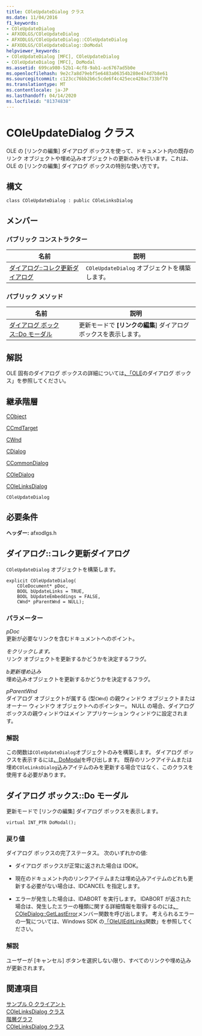 ```yaml
---
title: COleUpdateDialog クラス
ms.date: 11/04/2016
f1_keywords:
- COleUpdateDialog
- AFXODLGS/COleUpdateDialog
- AFXODLGS/COleUpdateDialog::COleUpdateDialog
- AFXODLGS/COleUpdateDialog::DoModal
helpviewer_keywords:
- COleUpdateDialog [MFC], COleUpdateDialog
- COleUpdateDialog [MFC], DoModal
ms.assetid: 699ca980-52b1-4cf8-9ab1-ac6767ad5b0e
ms.openlocfilehash: 9e2c7a8d79ebf5e6483a06354b280e474d7b8e61
ms.sourcegitcommit: c123cc76bb2b6c5cde6f4c425ece420ac733bf70
ms.translationtype: MT
ms.contentlocale: ja-JP
ms.lasthandoff: 04/14/2020
ms.locfileid: "81374838"
---
```

# <a name="coleupdatedialog-class"></a>COleUpdateDialog クラス

OLE の [リンクの編集] ダイアログ ボックスを使って、ドキュメント内の既存のリンク オブジェクトや埋め込みオブジェクトの更新のみを行います。これは、OLE の [リンクの編集] ダイアログ ボックスの特別な使い方です。

## <a name="syntax"></a>構文

```
class COleUpdateDialog : public COleLinksDialog
```

## <a name="members"></a>メンバー

### <a name="public-constructors"></a>パブリック コンストラクター

|名前|説明|
|----------|-----------------|
|[ダイアログ::コレク更新ダイアログ](#coleupdatedialog)|`COleUpdateDialog` オブジェクトを構築します。|

### <a name="public-methods"></a>パブリック メソッド

|名前|説明|
|----------|-----------------|
|[ダイアログ ボックス::Do モーダル](#domodal)|更新モードで **[リンクの編集**] ダイアログ ボックスを表示します。|

## <a name="remarks"></a>解説

OLE 固有のダイアログ ボックスの詳細については[、「OLE](../../mfc/dialog-boxes-in-ole.md)のダイアログ ボックス」を参照してください。

## <a name="inheritance-hierarchy"></a>継承階層

[CObject](../../mfc/reference/cobject-class.md)

[CCmdTarget](../../mfc/reference/ccmdtarget-class.md)

[CWnd](../../mfc/reference/cwnd-class.md)

[CDialog](../../mfc/reference/cdialog-class.md)

[CCommonDialog](../../mfc/reference/ccommondialog-class.md)

[COleDialog](../../mfc/reference/coledialog-class.md)

[COleLinksDialog](../../mfc/reference/colelinksdialog-class.md)

`COleUpdateDialog`

## <a name="requirements"></a>必要条件

**ヘッダー:** afxodlgs.h

## <a name="coleupdatedialogcoleupdatedialog"></a><a name="coleupdatedialog"></a>ダイアログ::コレク更新ダイアログ

`COleUpdateDialog` オブジェクトを構築します。

```
explicit COleUpdateDialog(
    COleDocument* pDoc,
    BOOL bUpdateLinks = TRUE,
    BOOL bUpdateEmbeddings = FALSE,
    CWnd* pParentWnd = NULL);
```

### <a name="parameters"></a>パラメーター

*pDoc*<br/>
更新が必要なリンクを含むドキュメントへのポイント。

*をクリックします。*<br/>
リンク オブジェクトを更新するかどうかを決定するフラグ。

*b更新埋め込み*<br/>
埋め込みオブジェクトを更新するかどうかを決定するフラグ。

*pParentWnd*<br/>
ダイアログ オブジェクトが属する (型`CWnd`) の親ウィンドウ オブジェクトまたはオーナー ウィンドウ オブジェクトへのポインター。 NULL の場合、ダイアログ ボックスの親ウィンドウはメイン アプリケーション ウィンドウに設定されます。

### <a name="remarks"></a>解説

この関数は`COleUpdateDialog`オブジェクトのみを構築します。 ダイアログ ボックスを表示するには[、DoModal](../../mfc/reference/colelinksdialog-class.md#domodal)を呼び出します。 既存のリンクアイテムまたは埋め`COleLinksDialog`込みアイテムのみを更新する場合ではなく、このクラスを使用する必要があります。

## <a name="coleupdatedialogdomodal"></a><a name="domodal"></a>ダイアログ ボックス::Do モーダル

更新モードで [リンクの編集] ダイアログ ボックスを表示します。

```
virtual INT_PTR DoModal();
```

### <a name="return-value"></a>戻り値

ダイアログ ボックスの完了ステータス。 次のいずれかの値:

- ダイアログ ボックスが正常に返された場合は IDOK。

- 現在のドキュメント内のリンクアイテムまたは埋め込みアイテムのどれも更新する必要がない場合は、IDCANCEL を指定します。

- エラーが発生した場合は、IDABORT を実行します。 IDABORT が返された場合は、発生したエラーの種類に関する詳細情報を取得するのには[、COleDialog::GetLastError](../../mfc/reference/coledialog-class.md#getlasterror)メンバー関数を呼び出します。 考えられるエラーの一覧については、Windows SDK の[「OleUIEditLinks](/windows/win32/api/oledlg/nf-oledlg-oleuieditlinksw)関数」を参照してください。

### <a name="remarks"></a>解説

ユーザーが [キャンセル] ボタンを選択しない限り、すべてのリンクや埋め込みが更新されます。

## <a name="see-also"></a>関連項目

[サンプル O クライアント](../../overview/visual-cpp-samples.md)<br/>
[COleLinksDialog クラス](../../mfc/reference/colelinksdialog-class.md)<br/>
[階層グラフ](../../mfc/hierarchy-chart.md)<br/>
[COleLinksDialog クラス](../../mfc/reference/colelinksdialog-class.md)
